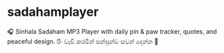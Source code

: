 # sadahamplayer
🎧 Sinhala Sadaham MP3 Player with daily pin &amp; paw tracker, quotes, and peaceful design. පිං වැඩි කරමින් සන්සුන්ව සවන් දෙන්න 🪷
